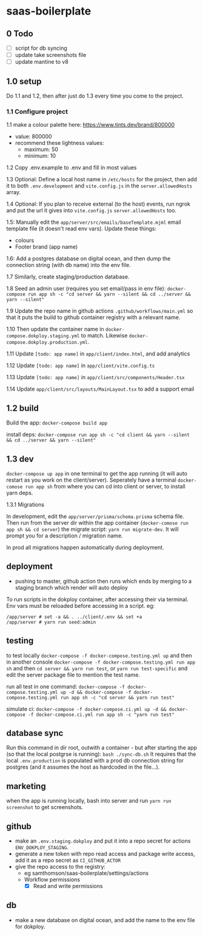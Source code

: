 # saas-boilerplate

## 0 Todo

- [ ] script for db syncing
- [ ] update take screenshots file
- [ ] update mantine to v8

## 1.0 setup

Do 1.1 and 1.2, then after just do 1.3 every time you come to the project.

### 1.1 Configure project

1.1 make a colour palette here: <https://www.tints.dev/brand/800000>

- value: 800000
- recommend these lightness values:
	- maximum: 50
	- minimum: 10

1.2 Copy .env.example to .env and fill in most values

1.3 Optional: Define a local host name in `/etc/hosts` for the project, then add it to both `.env.development` and `vite.config.js` in the `server.allowedHosts` array.

1.4 Optional: If you plan to receive external (to the host) events, run ngrok and put the url it gives into `vite.config.js` `server.allowedHosts` too.

1.5: Manually edit the `app/server/src/emails/baseTemplate.mjml` email template file (it doesn't read env vars). Update these things:
- colours
- Footer brand (app name)

1.6: Add a postgres database on digital ocean, and then dump the connection string (with db name) into the env file.

1.7 Similarly, create staging/production database.

1.8 Seed an admin user (requires you set email/pass in env file): `docker-compose run app sh -c "cd server && yarn --silent && cd ../server && yarn --silent"`

1.9 Update the repo name in github actions `.github/workflows/main.yml` so that it puts the build to github container registry with a relevant name.

1.10 Then update the container name in `docker-compose.dokploy.staging.yml` to match. Likewise `docker-compose.dokploy.production.yml`.

1.11 Update `[todo: app name]` in `app/client/index.html`, and add analytics

1.12 Update `[todo: app name]` in `app/client/vite.config.ts`

1.13 Update `[todo: app name]` in `app/client/src/components/Header.tsx`

1.14 Update `app/client/src/layouts/MainLayout.tsx` to add a support email

## 1.2 build

Build the app: `docker-compose build app`

install deps: `docker-compose run app sh -c "cd client && yarn --silent && cd ../server && yarn --silent"`

## 1.3 dev

`docker-compose up app` in one terminal to get the app running (it will auto restart as you work on the client/server).
Seperately have a terminal `docker-comose run app sh` from where you can cd into client or server, to install yarn deps.

1.3.1 Migrations

In development, edit the `app/server/prisma/schema.prisma` schema file. Then run from the server dir within the app container (`docker-comose run app sh && cd server`) the migrate script: `yarn run migrate-dev`. It will prompt you for a description / migration name.

In prod all migrations happen automatically during deployment.



## deployment

- pushing to master, github action then runs which ends by merging to a staging branch which render will auto deploy

To run scripts in the dokploy container, after accessing their via terminal. Env vars must be reloaded before accessing in a script. eg:

```
/app/server # set -a && . ../client/.env && set +a
/app/server # yarn run seed:admin
```

## testing

to test locally `docker-compose -f docker-compose.testing.yml up` and then in another console `docker-compose -f docker-compose.testing.yml run app sh` and then `cd server && yarn run test`, or `yarn run test-specific` and edit the server package file to mention the test name.

run all test in one command:
`docker-compose -f docker-compose.testing.yml up -d && docker-compose -f docker-compose.testing.yml run app sh -c "cd server && yarn run test"`

simulate ci:
`docker-compose -f docker-compose.ci.yml up -d && docker-compose -f docker-compose.ci.yml run app sh -c "yarn run test"`

## database sync

Run this command in dir root, outwith a container - but after starting the app (so that the local postgrse is running): `bash ./sync-db.sh`
It requires that the local `.env.production` is populated with a prod db connection string for postgres (and it assumes the host as hardcoded in the file...).

## marketing

when the app is running locally, bash into server and run `yarn run screenshot` to get screenshots.

## github

- make an `.env.staging.dokploy` and put it into a repo secret for actions `ENV_DOKPLOY_STAGING`.
- generate a new token with repo read access and package write access, add it as a repo secret as `CI_GITHUB_ACTOR`
- give the repo access to the registry:
	- eg samthomson/saas-boilerplate/settings/actions
	- Workflow permissions
		- [x] Read and write permissions

## db

- make a new database on digital ocean, and add the name to the env file for dokploy.
